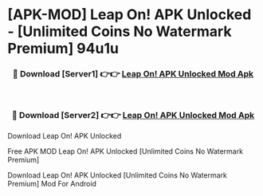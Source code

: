# [APK-MOD] Leap On! APK Unlocked - [Unlimited Coins No Watermark Premium] 94u1u



<div align="center">
<h3>🔴 Download [Server1] 👉👉 <a href="https://momento.my/?title=Leap_On!_APK_Unlocked">Leap On! APK Unlocked Mod Apk</a></h3><br>

<h3>🔴 Download [Server2] 👉👉 <a href="https://momento.my/?title=Leap_On!_APK_Unlocked">Leap On! APK Unlocked Mod Apk</a></h3>
</div>



Download Leap On! APK Unlocked 

Free APK MOD Leap On! APK Unlocked [Unlimited Coins No Watermark Premium]

Download Leap On! APK Unlocked [Unlimited Coins No Watermark Premium] Mod For Android
